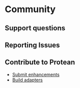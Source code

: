 # Community

## Support questions

## Reporting Issues

## Contribute to Protean

- [Submit enhancements](./contributing/setup.md)
- [Build adapters](./contributing/adapters.md)
